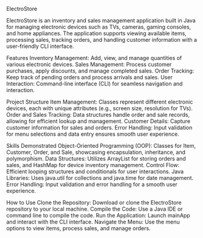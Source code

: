 ElectroStore

ElectroStore is an inventory and sales management application built in Java for managing electronic devices such as TVs, cameras, 
gaming consoles, and home appliances. The application supports viewing available items, processing sales, tracking orders, 
and handling customer information with a user-friendly CLI interface.

Features
Inventory Management: Add, view, and manage quantities of various electronic devices.
Sales Management: Process customer purchases, apply discounts, and manage completed sales.
Order Tracking: Keep track of pending orders and process arrivals and sales.
User Interaction: Command-line interface (CLI) for seamless navigation and interaction.


Project Structure
Item Management: Classes represent different electronic devices, each with unique attributes (e.g., screen size, resolution for TVs).
Order and Sales Tracking: Data structures handle order and sale records, allowing for efficient lookup and management.
Customer Details: Capture customer information for sales and orders.
Error Handling: Input validation for menu selections and data entry ensures smooth user experience.

Skills Demonstrated
Object-Oriented Programming (OOP): Classes for Item, Customer, Order, and Sale, showcasing encapsulation, inheritance, and polymorphism.
Data Structures: Utilizes ArrayList for storing orders and sales, and HashMap for device inventory management.
Control Flow: Efficient looping structures and conditionals for user interactions.
Java Libraries: Uses java.util for collections and java.time for date management.
Error Handling: Input validation and error handling for a smooth user experience.


How to Use
Clone the Repository: Download or clone the ElectroStore repository to your local machine.
Compile the Code: Use a Java IDE or command line to compile the code.
Run the Application: Launch mainApp and interact with the CLI interface.
Navigate the Menu: Use the menu options to view items, process sales, and manage orders.
